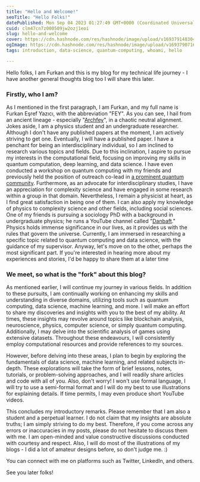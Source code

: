 ```yaml
---
title: "Hello and Welcome!"
seoTitle: "Hello Folks!"
datePublished: Mon Sep 04 2023 01:27:49 GMT+0000 (Coordinated Universal Time)
cuid: clm47cn7z000509jw2ozj1eoi
slug: hello-and-welcome
cover: https://cdn.hashnode.com/res/hashnode/image/upload/v1693791483048/32e34266-90cc-477a-a5f8-cbf667f5a266.png
ogImage: https://cdn.hashnode.com/res/hashnode/image/upload/v1693790716939/0ebee587-0247-4455-b8dc-b6397120a259.png
tags: introduction, data-science, quantum-computing, whoami, hello

---
```


Hello folks, I am Furkan and this is my blog for my technical life journey - I have another general thoughts blog too I will share this later.

### Firstly, who I am?

As I mentioned in the first paragraph, I am Furkan, and my full name is Furkan Eşref Yazıcı, with the abbreviation "FEY". As you can see, I hail from an ancient lineage - especially "[Archfey](https://forgottenrealms.fandom.com/wiki/Archfey)", in a chaotic neutral alignment. Jokes aside, I am a physics student and an undergraduate researcher. Although I don't have any published papers at the moment, I am actively striving to get one. Eventually, I will have a published paper. I have a penchant for being an interdisciplinary individual, so I am inclined to research various topics and fields. Due to this inclination, I aspire to pursue my interests in the computational field, focusing on improving my skills in quantum computation, deep learning, and data science. I have even conducted a workshop on quantum computing with my friends and previously held the position of outreach co-lead in [a prominent quantum community](https://qturkey.org/). Furthermore, as an advocate for interdisciplinary studies, I have an appreciation for complexity science and have engaged in some research within a group in that domain. Nevertheless, I remain a physicist at heart, as I find great satisfaction in being one of them. I can also apply my knowledge of physics to complexity science and other fields, including social sciences. One of my friends is pursuing a sociology PhD with a background in undergraduate physics; he runs a YouTube channel called "[Danbaft](https://www.youtube.com/@DanBaftEnglish)." Physics holds immense significance in our lives, as it provides us with the rules that govern the universe. Currently, I am immersed in researching a specific topic related to quantum computing and data science, with the guidance of my supervisor. Anyway, let's move on to the other, perhaps the most significant part. If you're interested in hearing more about my experiences and stories, I'd be happy to share them at a later time

### We meet, so what is the "fork" about this blog?

As mentioned earlier, I will continue my journey in various fields. In addition to these pursuits, I am continually working on enhancing my skills and understanding in diverse domains, utilizing tools such as quantum computing, data science, machine learning, and more. I will make an effort to share my discoveries and insights with you to the best of my ability. At times, these insights may revolve around topics like blockchain analysis, neuroscience, physics, computer science, or simply quantum computing. Additionally, I may delve into the scientific analysis of games using extensive datasets. Throughout these endeavours, I will consistently employ computational resources and provide references to my sources.

However, before delving into these areas, I plan to begin by exploring the fundamentals of data science, machine learning, and related subjects in-depth. These explorations will take the form of brief lessons, notes, tutorials, or problem-solving approaches, and I will readily share articles and code with all of you. Also, don't worry! I won't use formal language, I will try to use a semi-formal format and I will do my best to use illustrations for explaining details. If time permits, I may even produce short YouTube videos.

This concludes my introductory remarks. Please remember that I am also a student and a perpetual learner. I do not claim that my insights are absolute truths; I am simply striving to do my best. Therefore, if you come across any errors or inaccuracies in my posts, please do not hesitate to discuss them with me. I am open-minded and value constructive discussions conducted with courtesy and respect. Also, I will do most of the illustrations of my blogs - I did a lot of amateur designs before, so don't judge me. :)

You can connect with me on platforms such as Twitter, LinkedIn, and others.

See you later folks!